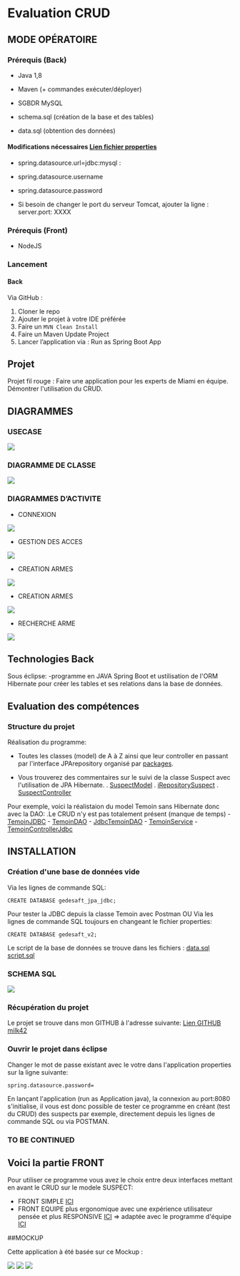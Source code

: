 ﻿  # Evaluation CRUD
## MODE OPÉRATOIRE

### Prérequis (Back)
- Java 1,8
- Maven (+ commandes exécuter/déployer)

- SGBDR MySQL
- schema.sql (création de la base et des tables)
- data.sql (obtention des données)

#### Modifications nécessaires [Lien fichier properties](https://github.com/milk42/Back-CRUD-evaluation/blob/master/src/main/resources/application.properties)
- spring.datasource.url=jdbc:mysql :
- spring.datasource.username
- spring.datasource.password

- Si besoin de changer le port du serveur Tomcat,  ajouter la ligne : 
server.port: XXXX

### Prérequis (Front)
- NodeJS

### Lancement

#### Back
Via GitHub :
1. Cloner le repo
2. Ajouter le projet à votre IDE préférée
3. Faire un ```MVN Clean Install```
4. Faire un Maven Update Project
5. Lancer l’application via : Run as Spring Boot App

## Projet
Projet fil rouge : Faire une application pour les experts de Miami en équipe.
Démontrer l'utilisation du CRUD.

## DIAGRAMMES

### USECASE

![](documents/UseCase.PNG)

### DIAGRAMME DE CLASSE

![](documents/DiagrammeClasses.PNG)


### DIAGRAMMES D’ACTIVITE

- CONNEXION

![](documents/DAauthentification.PNG)

- GESTION DES ACCES

![](documents/DAgestionAcces.PNG)

- CREATION ARMES

![](documents/DAcretionArme.PNG)

- CREATION ARMES

![](documents/DAcretionArme.PNG)

- RECHERCHE ARME

![](documents/DArechercheArme.PNG)



## Technologies Back
Sous éclipse: 
  -programme en JAVA Spring Boot et ustilisation de l'ORM Hibernate pour créer les tables et ses relations 
   dans la base de données.
  
## Evaluation des compétences
### Structure du projet

Réalisation du programme: 
  - Toutes les classes (model) de A à Z  ainsi que leur controller en passant par l'interface JPArepository
    organisé par [packages](https://github.com/milk42/Back-CRUD-evaluation/tree/master/src/main/java/co/simplon).
    
  - Vous trouverez des commentaires sur le suivi de la classe Suspect avec l'utilisation de JPA Hibernate.
      . [SuspectModel](https://github.com/milk42/Back-CRUD-evaluation/blob/master/src/main/java/co/simplon/ModelEntity/SuspectModel.java) 
      . [iRepositorySuspect](https://github.com/milk42/Back-CRUD-evaluation/blob/master/src/main/java/co/simplon/Repository/IRepositorySuspect.java)
      . [SuspectController](https://github.com/milk42/Back-CRUD-evaluation/blob/master/src/main/java/co/simplon/Controller/SuspectController.java)
      
Pour exemple, voici la réalistaion du model Temoin sans Hibernate donc avec la DAO:
        .Le CRUD n'y est pas totalement présent (manque de temps)
        - [TemoinJDBC](https://github.com/milk42/Back-CRUD-evaluation/blob/master/src/main/java/co/simplon/ModelEntity/TemoinJdbc.java)
        - [TemoinDAO](https://github.com/milk42/Back-CRUD-evaluation/blob/master/src/main/java/co/simplon/Repository/TemoinDAO.java)
        - [JdbcTemoinDAO](https://github.com/milk42/Back-CRUD-evaluation/blob/master/src/main/java/co/simplon/Repository/jdbcTemoinDAO.java)
        - [TemoinService](https://github.com/milk42/Back-CRUD-evaluation/blob/master/src/main/java/co/simplon/Service/TemoinService.java)
        - [TemoinControllerJdbc](https://github.com/milk42/Back-CRUD-evaluation/blob/master/src/main/java/co/simplon/Controller/TemoinControllerJdbc.java)

## INSTALLATION
### Création d'une base de données vide
Via les lignes de commande SQL:
```
CREATE DATABASE gedesaft_jpa_jdbc;
```
Pour tester la JDBC depuis la classe Temoin avec Postman
OU
Via les lignes de commande SQL toujours en changeant le fichier properties:
```
CREATE DATABASE gedesaft_v2;
```
Le script de la base de données se trouve dans les fichiers :
[data.sql](https://github.com/milk42/Back-CRUD-evaluation/blob/master/src/main/resources/Script/database.sql)
[script.sql](https://github.com/milk42/Back-CRUD-evaluation/blob/master/src/main/resources/Script/script.sql)

### SCHEMA SQL

![](documents/Schéma.PNG)

### Récupération du projet
Le projet se trouve dans mon GITHUB à l'adresse suivante:
[Lien GITHUB milk42](https://github.com/milk42/Back-CRUD-evaluation)

### Ouvrir le projet dans éclipse
Changer le mot de passe existant avec le votre dans l'application properties
sur la ligne suivante: 
```
spring.datasource.password=
```
En lançant l'application (run as Application java), la connexion au port:8080 s'initialise,
il vous est donc possible de tester ce programme en créant (test du CRUD) des suspects par exemple, directement
depuis les lignes de commande SQL ou via POSTMAN.

### TO BE CONTINUED

## Voici la partie FRONT

Pour utiliser ce programme vous avez le choix entre deux interfaces mettant en avant le CRUD sur le modele SUSPECT:

   - FRONT SIMPLE [ICI](https://github.com/milk42/Front-CRUD-evaluation)
   - FRONT EQUIPE plus ergonomique avec une expérience utilisateur pensée et plus RESPONSIVE [ICI](https://github.com/milk42/Front-Equipe-CRUD) => adaptée avec le programme d'équipe [ICI](https://github.com/milk42/Back-Equipe-CRUD)
 
 ##MOCKUP
 
Cette application à été basée sur ce Mockup :
        
  ![](documents/Login.PNG)
  ![](documents/Accueil.PNG)
  ![](documents/Mockup.PNG)